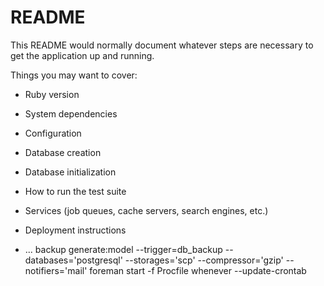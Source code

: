 # README

This README would normally document whatever steps are necessary to get the
application up and running.

Things you may want to cover:

* Ruby version

* System dependencies

* Configuration

* Database creation

* Database initialization

* How to run the test suite

* Services (job queues, cache servers, search engines, etc.)

* Deployment instructions

* ...
backup generate:model --trigger=db_backup --databases='postgresql' --storages='scp' --compressor='gzip' --notifiers='mail'
foreman start -f Procfile
whenever --update-crontab
